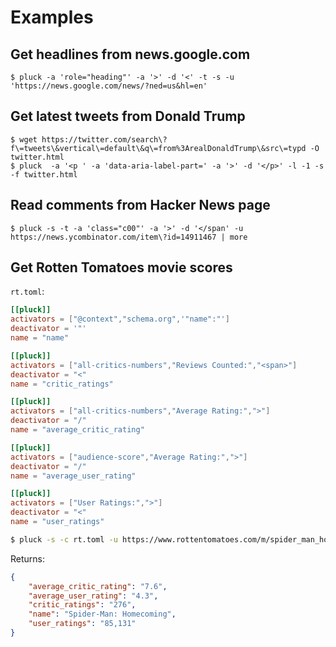 # Examples

## Get headlines from news.google.com

```
$ pluck -a 'role="heading"' -a '>' -d '<' -t -s -u 'https://news.google.com/news/?ned=us&hl=en'
```

## Get latest tweets from Donald Trump

```
$ wget https://twitter.com/search\?f\=tweets\&vertical\=default\&q\=from%3ArealDonaldTrump\&src\=typd -O twitter.html
$ pluck  -a '<p ' -a 'data-aria-label-part=' -a '>' -d '</p>' -l -1 -s -f twitter.html
```

## Read comments from Hacker News page

```
$ pluck -s -t -a 'class="c00"' -a '>' -d '</span' -u https://news.ycombinator.com/item\?id=14911467 | more
```


## Get Rotten Tomatoes movie scores

`rt.toml`:

```toml
[[pluck]]
activators = ["@context","schema.org",'"name":"']
deactivator = '"'
name = "name"

[[pluck]]
activators = ["all-critics-numbers","Reviews Counted:","<span>"]
deactivator = "<"
name = "critic_ratings"

[[pluck]]
activators = ["all-critics-numbers","Average Rating:",">"]
deactivator = "/"
name = "average_critic_rating"

[[pluck]]
activators = ["audience-score","Average Rating:",">"]
deactivator = "/"
name = "average_user_rating"

[[pluck]]
activators = ["User Ratings:",">"]
deactivator = "<"
name = "user_ratings"
```

```bash
$ pluck -s -c rt.toml -u https://www.rottentomatoes.com/m/spider_man_homecoming/
```

Returns:

```json
{
    "average_critic_rating": "7.6",
    "average_user_rating": "4.3",
    "critic_ratings": "276",
    "name": "Spider-Man: Homecoming",
    "user_ratings": "85,131"
}
```
